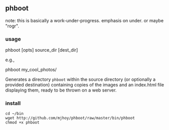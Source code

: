 ## phboot ##

note: this is basically a work-under-progress. emphasis on
under. or maybe "rogr".

### usage ###

phboot [opts] source_dir [dest_dir]

e.g.,

phboot my_cool_photos/

Generates a directory `phboot` within the source directory
(or optionally a provided destination) containing copies
of the images and an index.html file displaying them,
ready to be thrown on a web server.

### install ###

    cd ~/bin
    wget http://github.com/mjhoy/phboot/raw/master/bin/phboot
    chmod +x phboot
